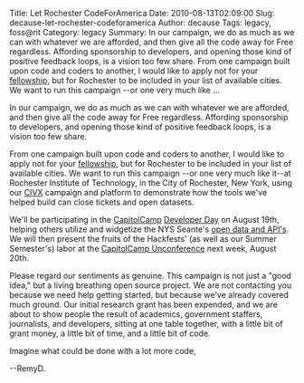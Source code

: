 Title: Let Rochester CodeForAmerica
Date: 2010-08-13T02:09:00
Slug: decause-let-rochester-codeforamerica
Author: decause
Tags: legacy, foss@rit
Category: legacy
Summary: In our campaign, we do as much as we can with whatever we are afforded, and then give all the code away for Free regardless. Affording sponsorship to developers, and opening those kind of positive feedback loops, is a vision too few share.  From one campaign built upon code and coders to another, I would like to apply not for your [fellowship](http://codeforamerica.org/apply), but for Rochester to be included in your list of available cities. We want to run this campaign --or one very much like  ... 

In our campaign, we do as much as we can with whatever we are afforded, and
then give all the code away for Free regardless. Affording sponsorship to
developers, and opening those kind of positive feedback loops, is a vision too
few share.

From one campaign built upon code and coders to another, I would like to apply
not for your [fellowship](http://codeforamerica.org/apply), but for Rochester
to be included in your list of available cities. We want to run this campaign
--or one very much like it--at Rochester Institute of Technology, in the City
of Rochester, New York, using our [CIVX](http://civx.us) campaign and platform
to demonstrate how the tools we've helped build can close tickets and open
datasets.

We'll be participating in the [CapitolCamp](http://capitolcamp.org) [Developer
Day](http://capitolcampdev.eventbrite.com) on August 19th, helping others
utilize and widgetize the NYS Seante's [open data and
API's](http://nysenate.gov/open). We will then present the fruits of the
Hackfests' (as well as our Summer Semester's) labor at the [CapitolCamp
Unconference](http://capitolcamp.eventbrite.com) next week, August 20th.

Please regard our sentiments as genuine. This campaign is not just a "good
idea," but a living breathing open source project. We are not contacting you
because we need help getting started, but because we've already covered much
ground. Our initial research grant has been expended, and we are about to show
people the result of academics, government staffers, journalists, and
developers, sitting at one table together, with a little bit of grant money, a
little bit of time, and a little bit of code.

Imagine what could be done with a lot more code,

--RemyD.

